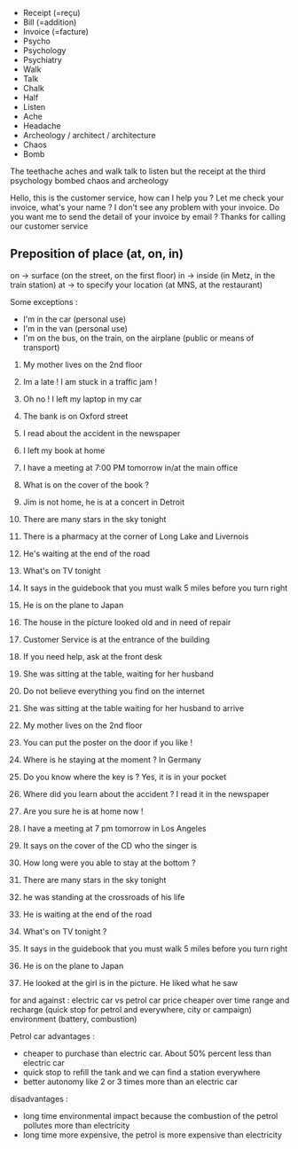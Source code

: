 
- Receipt (=reçu)
- Bill (=addition)
- Invoice (=facture)
- Psycho
- Psychology
- Psychiatry 
- Walk
- Talk
- Chalk
- Half
- Listen
- Ache
- Headache
- Archeology / architect / architecture
- Chaos
- Bomb

The teethache aches and walk talk to listen but the receipt at the third psychology bombed chaos and archeology 


Hello, this is the customer service, how can I help you ?
Let me check your invoice, what's your name ?
I don't see any problem with your invoice. Do you want me to send the detail of your invoice by email ?
Thanks for calling our customer service

## Preposition of place (at, on, in)

on -> surface (on the street, on the first floor)
in -> inside (in Metz, in the train station)
at -> to specify your location (at MNS, at the restaurant)

Some exceptions :
- I'm in the car (personal use)
- I'm in the van (personal use)
- I'm on the bus, on the train, on the airplane (public or means of transport)

1. My mother lives on the 2nd floor
2. Im a late ! I am stuck in a traffic jam !
3. Oh no ! I left my laptop in my car
4. The bank is on Oxford street 
5. I read about the accident in the newspaper
6. I left my book at home
7. I have a meeting at 7:00 PM tomorrow in/at the main office 
8. What is on the cover of the book ?
9. Jim is not home, he is at a concert in Detroit
10. There are many stars in the sky tonight 
11. There is a pharmacy at the corner of Long Lake and Livernois 
12. He's waiting at the end of the road 
13. What's on TV tonight 
14. It says in the guidebook that you must walk 5 miles before you turn right 
15. He is on the plane to Japan
16. The house in the picture looked old and in need of repair 
17. Customer Service is at the entrance of the building
18. If you need help, ask at the front desk
19. She was sitting at the table, waiting for her husband 
20. Do not believe everything you find on the internet 

1. She was sitting at the table waiting for her husband to arrive
2. My mother lives on the 2nd floor 
3. You can put the poster on the door if you like !
4. Where is he staying at the moment ? In Germany 
5. Do you know where the key is ? Yes, it is in your pocket
6. Where did you learn about the accident ? I read it in the newspaper 
7. Are you sure he is at home now !
8. I have a meeting at 7 pm tomorrow in Los Angeles 
9. It says on the cover of the CD who the singer is 
10. How long were you able to stay at the bottom ?
11. There are many stars in the sky tonight 
12. he was standing at the crossroads of his life
13. He is waiting at the end of the road 
14. What's on TV tonight ?
15. It says in the guidebook that you must walk 5 miles before you turn right 
16. He is on the plane to Japan
17. He looked at the girl is in the picture. He liked what he saw


for and against : electric car vs petrol car 
price 
cheaper over time 
range and recharge (quick stop for petrol and everywhere, city or campaign)
environment (battery, combustion)


Petrol car
advantages :
- cheaper to purchase than electric car. About 50% percent less than electric car 
- quick stop to refill the tank and we can find a station everywhere 
- better autonomy like 2 or 3 times more than an electric car 

disadvantages : 
- long time environmental impact because the combustion of the petrol pollutes more than electricity
- long time more expensive, the petrol is more expensive than electricity
